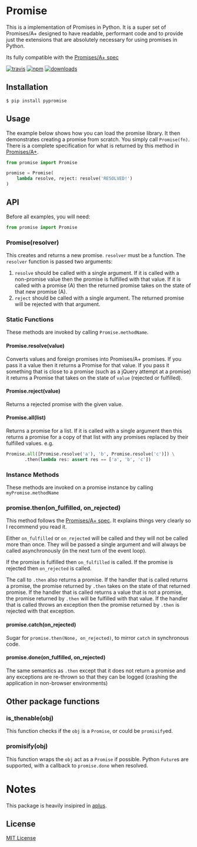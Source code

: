 # Promise

This is a implementation of Promises in Python.
It is a super set of Promises/A+ designed to have readable, performant code and to provide just the extensions that are absolutely necessary for using promises in Python.

Its fully compatible with the [Promises/A+ spec](http://promises-aplus.github.io/promises-spec/)

[![travis][travis-image]][travis-url]
[![npm][npm-image]][npm-url]
[![downloads][downloads-image]][downloads-url]

[travis-image]: https://img.shields.io/travis/syrusakbary/pypromise.svg?style=flat
[travis-url]: https://travis-ci.org/syrusakbary/pypromise
[npm-image]: https://img.shields.io/pypi/v/pypromise.svg?style=flat
[npm-url]: https://pypi.python.org/pypi/pypromise
[downloads-image]: https://img.shields.io/pypi/dm/pypromise.svg?style=flat
[downloads-url]: https://pypi.python.org/pypi/pypromise

## Installation

    $ pip install pypromise


## Usage

The example below shows how you can load the promise library.  It then demonstrates creating a promise from scratch.  You simply call `Promise(fn)`.  There is a complete specification for what is returned by this method in [Promises/A+](http://promises-aplus.github.com/promises-spec/).

```python
from promise import Promise

promise = Promise(
    lambda resolve, reject: resolve('RESOLVED!')
)
```

## API

Before all examples, you will need:

```python
from promise import Promise
```

### Promise(resolver)

This creates and returns a new promise.  `resolver` must be a function.  The `resolver` function is passed two arguments:

 1. `resolve` should be called with a single argument.  If it is called with a non-promise value then the promise is fulfilled with that value.  If it is called with a promise (A) then the returned promise takes on the state of that new promise (A).
 2. `reject` should be called with a single argument.  The returned promise will be rejected with that argument.

### Static Functions

  These methods are invoked by calling `Promise.methodName`.

#### Promise.resolve(value)

Converts values and foreign promises into Promises/A+ promises.  If you pass it a value then it returns a Promise for that value.  If you pass it something that is close to a promise (such as a jQuery attempt at a promise) it returns a Promise that takes on the state of `value` (rejected or fulfilled).

#### Promise.reject(value)

Returns a rejected promise with the given value.

#### Promise.all(list)

Returns a promise for a list.  If it is called with a single argument then this returns a promise for a copy of that list with any promises replaced by their fulfilled values.  e.g.

```python
Promise.all([Promise.resolve('a'), 'b', Promise.resolve('c')]) \
       .then(lambda res: assert res == ['a', 'b', 'c'])
```

### Instance Methods

These methods are invoked on a promise instance by calling `myPromise.methodName`

### promise.then(on_fulfilled, on_rejected)

This method follows the [Promises/A+ spec](http://promises-aplus.github.io/promises-spec/).  It explains things very clearly so I recommend you read it.

Either `on_fulfilled` or `on_rejected` will be called and they will not be called more than once.  They will be passed a single argument and will always be called asynchronously (in the next turn of the event loop).

If the promise is fulfilled then `on_fulfilled` is called.  If the promise is rejected then `on_rejected` is called.

The call to `.then` also returns a promise.  If the handler that is called returns a promise, the promise returned by `.then` takes on the state of that returned promise.  If the handler that is called returns a value that is not a promise, the promise returned by `.then` will be fulfilled with that value. If the handler that is called throws an exception then the promise returned by `.then` is rejected with that exception.

#### promise.catch(on_rejected)

Sugar for `promise.then(None, on_rejected)`, to mirror `catch` in synchronous code.

#### promise.done(on_fulfilled, on_rejected)

The same semantics as `.then` except that it does not return a promise and any exceptions are re-thrown so that they can be logged (crashing the application in non-browser environments)

## Other package functions

### is_thenable(obj)

This function checks if the `obj` is a `Promise`, or could be `promisify`ed.


### promisify(obj)

This function wraps the `obj` act as a `Promise` if possible.
Python `Future`s are supported, with a callback to `promise.done` when resolved.


# Notes

This package is heavily insipired in [aplus](https://github.com/xogeny/aplus).

## License

[MIT License](https://github.com/syrusakbary/promise/blob/master/LICENSE)

